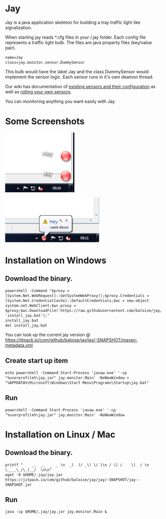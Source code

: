 # Jay


Jay is a java application skeleton for building a tray traffic light like signalization.


When starting jay reads *.cfg files in your <homedir>/.jay folder. Each config file represents a traffic light bulb. The files are java property files (key/value pair). 

```
name=Jay
class=jay.monitor.sensor.DummySensor
```

This bulb would have the label Jay and the class DummySensor would implement the sensor logic. Each sensor runs in it's own deamon thread.

Our wiki has documentation of [existing sensors and their configuration](//github.com/baloise/jay/wiki/Sensor-Configuration) as well as [rolling your own sensors](//github.com/baloise/jay/wiki/Create-you-own-sensor).

You can monitoring anything you want easily with Jay.

# Some Screenshots

![Traffic light](screenshots/jaylights.PNG)

![Jay message](screenshots/jaytray.PNG)

# Installation on Windows
## Download the binary. 

```
powershell -Command "$proxy = [System.Net.WebRequest]::GetSystemWebProxy();$proxy.Credentials = [System.Net.CredentialCache]::DefaultCredentials;$wc = new-object system.net.WebClient;$wc.proxy = $proxy;$wc.DownloadFile('https://raw.githubusercontent.com/baloise/jay/master/install.bat', 'install_jay.bat');"
install_jay.bat
del install_jay.bat

```
You can look up the current jay version @ https://jitpack.io/com/github/baloise/jay/jay/-SNAPSHOT/maven-metadata.xml

## Create start up item
```
echo powershell -Command Start-Process 'javaw.exe' '-cp "%userprofile%\jay.jar" jay.monitor.Main' -NoNewWindow > "%APPDATA%\Microsoft\Windows\Start Menu\Programs\Startup\jay.bat"
```

## Run
```
powershell -Command Start-Process 'javaw.exe' '-cp "%userprofile%\jay.jar" jay.monitor.Main' -NoNewWindow
```

# Installation on Linux / Mac
## Download the binary. 

```
printf "    __  __  _  _ \n  _(  )/ _\( \/ )\n / \) /    \)  / \n \____\_/\_(__/  \n\n"
wget -O $HOME/.jay/jay.jar https://jitpack.io/com/github/baloise/jay/jay/-SNAPSHOT/jay--SNAPSHOT.jar
```

## Run
```
java -cp $HOME/.jay/jay.jar jay.monitor.Main &
```
